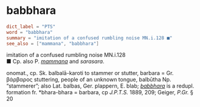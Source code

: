# babbhara

``` toml
dict_label = "PTS"
word = "babbhara"
summary = "imitation of a confused rumbling noise MN.i.128 ■"
see_also = ["mammana", "babbhara"]
```

imitation of a confused rumbling noise MN.i.128  
■ Cp. also P. *[mammana](mammana.md)* and *sarasara*.

onomat., cp. Sk. balbalā\-karoti to stammer or stutter, barbara = Gr. βάρβαρος stuttering, people of an unknown tongue, balbūtha Np. “stammerer”; also Lat. balbas, Ger. plappern, E. blab; *[babbhara](babbhara.md)* is a redupl. formation fr. \*bhara\-bhara = barbara, cp *J.P.T.S.* 1889, 209; Geiger, *P.Gr.* § 20


